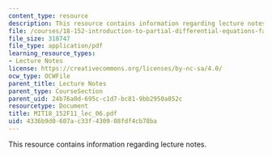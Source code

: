 ```yaml
---
content_type: resource
description: This resource contains information regarding lecture notes.
file: /courses/18-152-introduction-to-partial-differential-equations-fall-2011/4336b9d0607ac33f430908fdf4cb78ba_MIT18_152F11_lec_06.pdf
file_size: 318747
file_type: application/pdf
learning_resource_types:
- Lecture Notes
license: https://creativecommons.org/licenses/by-nc-sa/4.0/
ocw_type: OCWFile
parent_title: Lecture Notes
parent_type: CourseSection
parent_uid: 24b76a0d-695c-c1d7-bc81-9bb2950a852c
resourcetype: Document
title: MIT18_152F11_lec_06.pdf
uid: 4336b9d0-607a-c33f-4309-08fdf4cb78ba
---
```

This resource contains information regarding lecture notes.